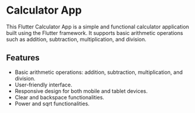 # Calculator App

This Flutter Calculator App is a simple and functional calculator application built using the Flutter framework.
It supports basic arithmetic operations such as addition, subtraction, multiplication, and division.

## Features

- Basic arithmetic operations: addition, subtraction, multiplication, and division.
- User-friendly interface.
- Responsive design for both mobile and tablet devices.
- Clear and backspace functionalities.
- Power and sqrt functionalities.
